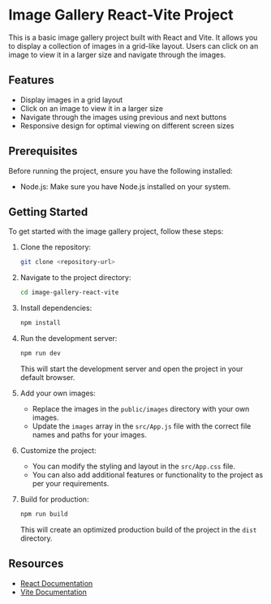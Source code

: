 # Image Gallery React-Vite Project

This is a basic image gallery project built with React and Vite. It allows you to display a collection of images in a grid-like layout. Users can click on an image to view it in a larger size and navigate through the images.

## Features

- Display images in a grid layout
- Click on an image to view it in a larger size
- Navigate through the images using previous and next buttons
- Responsive design for optimal viewing on different screen sizes

## Prerequisites

Before running the project, ensure you have the following installed:

- Node.js: Make sure you have Node.js installed on your system.

## Getting Started

To get started with the image gallery project, follow these steps:

1. Clone the repository:

   ```bash
   git clone <repository-url>
   ```

2. Navigate to the project directory:

   ```bash
   cd image-gallery-react-vite
   ```

3. Install dependencies:

   ```bash
   npm install
   ```

4. Run the development server:

   ```bash
   npm run dev
   ```

   This will start the development server and open the project in your default browser.

5. Add your own images:

   - Replace the images in the `public/images` directory with your own images.
   - Update the `images` array in the `src/App.js` file with the correct file names and paths for your images.

6. Customize the project:

   - You can modify the styling and layout in the `src/App.css` file.
   - You can also add additional features or functionality to the project as per your requirements.

7. Build for production:

   ```bash
   npm run build
   ```

   This will create an optimized production build of the project in the `dist` directory.

## Resources

- [React Documentation](https://reactjs.org/docs)
- [Vite Documentation](https://vitejs.dev/guide/)
